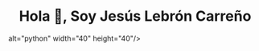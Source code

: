 <h1 align="center">Hola 👋, Soy Jesús Lebrón Carreño</h1>
alt="python" width="40" height="40"/> </a> </p>


